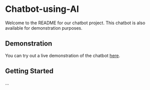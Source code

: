 # Chatbot-using-AI

Welcome to the README for our chatbot project. This chatbot is also available for demonstration purposes.

## Demonstration
You can try out a live demonstration of the chatbot [here](https://bot.dialogflow.com/4fa87b42-de49-461d-9cc3-e0600ff2ec10).

## Getting Started
...
